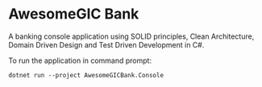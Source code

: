 # AwesomeGIC Bank

A banking console application using SOLID principles, Clean Architecture, Domain Driven Design and Test Driven Development in C#.

To run the application in command prompt:
```
dotnet run --project AwesomeGICBank.Console
```